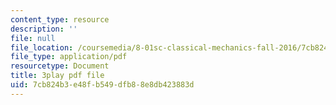 ```yaml
---
content_type: resource
description: ''
file: null
file_location: /coursemedia/8-01sc-classical-mechanics-fall-2016/7cb824b3e48fb549dfb88e8db423883d_L5jhg4q1Xvo.pdf
file_type: application/pdf
resourcetype: Document
title: 3play pdf file
uid: 7cb824b3-e48f-b549-dfb8-8e8db423883d
---
```

